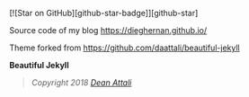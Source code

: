 [![Star on GitHub][github-star-badge]][github-star]

Source code of my blog https://dieghernan.github.io/

Theme forked from https://github.com/daattali/beautiful-jekyll


**Beautiful Jekyll**
> *Copyright 2018 [Dean Attali](https://deanattali.com)*

